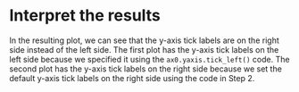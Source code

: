# Interpret the results

In the resulting plot, we can see that the y-axis tick labels are on the right side instead of the left side. The first plot has the y-axis tick labels on the left side because we specified it using the `ax0.yaxis.tick_left()` code. The second plot has the y-axis tick labels on the right side because we set the default y-axis tick labels on the right side using the code in Step 2.
